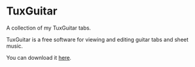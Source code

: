 # TuxGuitar

A collection of my TuxGuitar tabs.

TuxGuitar is a free software for viewing and editing guitar tabs and sheet music.

You can download it [here](tuxguitar.com.ar/).
